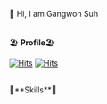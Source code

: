 👋  Hi, I am Gangwon Suh
<br/>
<br/>
<br/>
🏖️ **Profile**🏖️  
    
[![Hits](https://hits.seeyoufarm.com/api/count/incr/badge.svg?url=https%3A%2F%2Fgithub.com%2Fgswon%2Fgswon&count_bg=%233EE7B1&title_bg=%23000000&icon=pinboard.svg&icon_color=%23FFFFFF&title=Github&edge_flat=false)](https://hits.seeyoufarm.com)
[![Hits](https://hits.seeyoufarm.com/api/count/incr/badge.svg?url=https%3A%2F%2Fwww.linkedin.com%2Fin%2Fgangwon-suh%2F&count_bg=%2391CFF9&title_bg=%2391CFF9&icon=pinboard.svg&icon_color=%23FFFFFF&title=Linkedin&edge_flat=false)](https://hits.seeyoufarm.com)

<br/>
📙**Skills**📙
